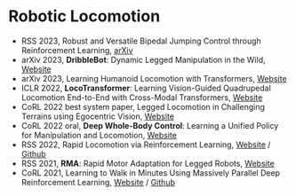 # Robotic Locomotion

- RSS 2023, Robust and Versatile Bipedal Jumping Control through Reinforcement Learning, [arXiv](https://arxiv.org/abs/2302.09450)
- arXiv 2023, **DribbleBot**: Dynamic Legged Manipulation in the Wild, [Website](https://gmargo11.github.io/dribblebot/)
- arXiv 2023, Learning Humanoid Locomotion with Transformers, [Website](https://humanoid-transformer.github.io/)
- ICLR 2022, **LocoTransformer**: Learning Vision-Guided Quadrupedal Locomotion End-to-End with Cross-Modal Transformers, [Website](https://rchalyang.github.io/LocoTransformer/)
- CoRL 2022 best system paper, Legged Locomotion in Challenging Terrains using Egocentric Vision, [Website](https://vision-locomotion.github.io/)
- CoRL 2022 oral, **Deep Whole-Body Control**: Learning a Unified Policy for Manipulation and Locomotion, [Website](https://manipulation-locomotion.github.io/)
- RSS 2022, Rapid Locomotion via Reinforcement Learning, [Website](https://agility.csail.mit.edu/) / [Github](https://github.com/antonilo/rl_locomotion)
- RSS 2021, **RMA**: Rapid Motor Adaptation for Legged Robots, [Website](https://ashish-kmr.github.io/rma-legged-robots/)
- CoRL 2021, Learning to Walk in Minutes Using Massively Parallel Deep Reinforcement Learning, [Website](https://leggedrobotics.github.io/legged_gym/) / [Github](https://github.com/leggedrobotics/legged_gym)
